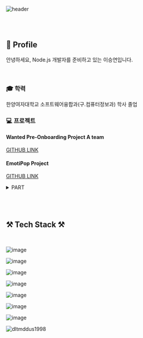 ![header](https://capsule-render.vercel.app/api?type=Slice&color=timeGradient&desc=&descAlign=60&descAlignY=50&theme=radical&height=300&section=header&text=BackEnd%20seungyeon%20Lee&fontSize=70)

<br>
<br>

## 👥 Profile
안녕하세요, Node.js 개발자를 준비하고 있는 이승연입니다.
<br>
<br>
<br>
### 🎓 학력
한양여자대학교 소프트웨어융합과(구.컴퓨터정보과) 학사 졸업

### 💻 프로젝트

#### Wanted Pre-Onboarding Project A team
[GITHUB LINK](https://github.com/3rd-wanted-pre-onboarding-teamA)

#### EmotiPop Project

[GITHUB LINK](https://github.com/dltmddus1998/EmotiPop-1)

> 
<details>
<summary>PART</summary>
<ul>
  <li>Position: Full Stack & Team Leader</li>
  <li>Stack: NODE js, EXPRESS, MYSql, Sequelize, React-Native, React-Hooks, React-Navigation, React-Native-Element, Adobe Illustrator, FlipaClip</li>
  <li><span>Contributions</span>
    <ul>
      <li>
    <strong>Basic</strong>
    <ul>
      <li>아이디어 기획</li>
      <li>프로젝트 전체적인 흐름 및 태스크 관리</li>
      <li>전체적인 앱 디자인 및 figma 작업</li>
    </ul>
<li>
    <strong>Front</strong>
    <ul>
      <li>캐릭터(아이, 박, 콩주머니) 제작 및 구현</li>
      <li>애니메이션 제작</li>
        <ul>
           <li>인트로페이지</li>
           <li>메인페이지</li>
             <ul>
               <li>콩주머니 던지는 애니메이션</li>
               <li>박터지는 애니메이션</li>
             </ul>
        </ul>
      <li>메인페이지 UI 및 기능 구현</li>
  </li>  
</ul>
<ul>
<li>
    <strong>Back</strong>
    <ul>
      <li>유저 컨트롤러</li>
         <ul>
            <li>마이페이지 수정 및 회원탈퇴 구현</li>
         </ul>
      <li>로그인 기능</li>
          <ul>
             <li>Advanced: 비밀번호 찾기 관련 메일 전송 구현</li>
          </ul>
      <li>회원가입 기능</li>
      <li>로그아웃 기능</li>
      <li>캘린더 서버 구현</li>
      <li>일주일에 한번 '긍정이', '부정이' 중 더 많이 쌓인 곳, 박터지는 부분 서버 구현</li>
    </ul>
  </li>  
</ul>
</details>

<br>
<br>
<br>

## ⚒️ Tech Stack ⚒️
<br>

![image](https://img.shields.io/badge/LAN-JavaScript-%23F7DF1E?style=for-the-badge&logo=JavaScript)

![image](https://img.shields.io/badge/LAN-TypeScript-%233178C6?style=for-the-badge&logo=TypeScript)

![image](https://img.shields.io/badge/FRM-Node.js-%23339933?style=for-the-badge&logo=Node.js)

![image](https://img.shields.io/badge/FRM-Express-%23000000?style=for-the-badge&logo=Express)

![image](https://img.shields.io/badge/DB-MySQL-%234479A1?style=for-the-badge&logo=MySQL)

![image](https://img.shields.io/badge/ORM-Sequelize-%2352B0E7?style=for-the-badge&logo=Sequelize)

![image](https://img.shields.io/badge/DPL-Amazon%20ec2-%23232F3E?style=for-the-badge&logo=Amazon%20AWS)
 
![dltmddus1998](https://github-readme-stats.vercel.app/api?username=dltmddus1998&show_icons=true)
